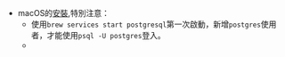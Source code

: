 

- macOS的[安裝](https://etrex.tw/free_chatbot_book/mac_dev/postgresql.html),特別注意：
  - 使用`brew services start postgresql`第一次啟動，新增`postgres`使用者，才能使用`psql -U postgres`登入。
  - 